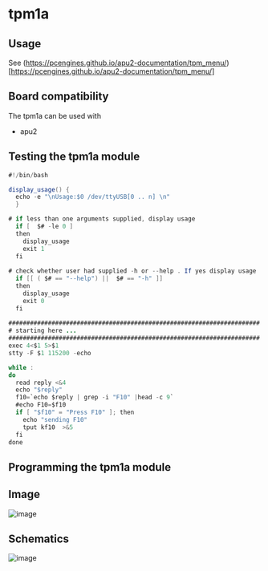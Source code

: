 # tpm1a

## Usage
See (https://pcengines.github.io/apu2-documentation/tpm_menu/)[https://pcengines.github.io/apu2-documentation/tpm_menu/]

## Board compatibility
The tpm1a can be used with

  * apu2

## Testing the tpm1a module

```java
#!/bin/bash

display_usage() { 
  echo -e "\nUsage:$0 /dev/ttyUSB[0 .. n] \n" 
  } 

# if less than one arguments supplied, display usage 
  if [  $# -le 0 ] 
  then 
    display_usage
    exit 1
  fi 
 
# check whether user had supplied -h or --help . If yes display usage 
  if [[ ( $# == "--help") ||  $# == "-h" ]] 
  then 
    display_usage
    exit 0
  fi 
 
######################################################################
# starting here ...
######################################################################
exec 4<$1 5>$1
stty -F $1 115200 -echo

while :
do
  read reply <&4
  echo "$reply"
  f10=`echo $reply | grep -i "F10" |head -c 9`
  #echo F10=$f10
  if [ "$f10" = "Press F10" ]; then
    echo "sending F10"
    tput kf10  >&5
  fi
done

```
## Programming the tpm1a module

## Image
![image](https://user-images.githubusercontent.com/18163327/134554757-9f0c7839-5f78-4a8d-ad67-28006a9fbbff.png)

## Schematics
![image](https://user-images.githubusercontent.com/18163327/134555256-a5d446c7-f6f0-4c22-9d95-86398d6b7be1.png)


